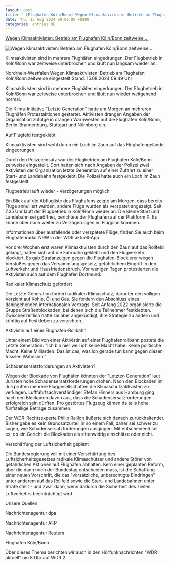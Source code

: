 ```yaml
---
layout: post
title: " [Flughafen Köln/Bonn] Wegen Klimaaktivisten: Betrieb am Flughafen Köln/Bonn zeitweise ..."
date: Thu, 15 Aug 2024 09:00:00 +0200
categories: entries DE
---
```

[Wegen Klimaaktivisten: Betrieb am Flughafen Köln/Bonn zeitweise ...](https://www.tagesschau.de/inland/regional/nordrheinwestfalen/wdr-wegen-klimaaktivisten-betrieb-am-flughafen-koelnbonn-eingestellt-100.html)

![Wegen Klimaaktivisten: Betrieb am Flughafen Köln/Bonn zeitweise ...](https://images.tagesschau.de/image/e9f67943-8f1c-499f-9a4a-7d167b9c0aaf/AAABkVUUUus/AAABkUqnCZ0/16x9-1280/wdr-faszination-flughafen-von-nordrhein-westfalen-in-die-welt-100.jpg)

Klimaaktivisten sind in mehrere Flughäfen eingedrungen. Der Flugbetrieb in Köln/Bonn war zeitweise unterbrochen und läuft nun langsam wieder an.

Nordrhein-Westfalen Wegen Klimaaktivisten: Betrieb am Flughafen Köln/Bonn zeitweise eingestellt Stand: 15.08.2024 09:49 Uhr

Klimaaktivisten sind in mehrere Flughäfen eingedrungen. Der Flugbetrieb in Köln/Bonn war zeitweise unterbrochen und läuft nun wieder weitgehend normal.

Die Klima-Initiative "Letzte Generation" hatte am Morgen an mehreren Flughäfen Protestaktionen gestartet. Aktivisten drangen Angaben der Organisation zufolge in orangen Warnwesten auf die Flughäfen Köln/Bonn, Berlin-Brandenburg, Stuttgart und Nürnberg ein.

Auf Flugfeld festgeklebt

Klimaaktivisten sind wohl durch ein Loch im Zaun auf das Flughafengelände eingedrungen

Durch den Polizeieinsatz war der Flugbetrieb am Flughafen Köln/Bonn zeitweise eingestellt. Dort hatten sich nach Angaben der Polizei zwei Aktivisten der Organisation letzte Generation auf einer Zufahrt zu einer Start- und Landebahn festgeklebt. Die Polizei hatte auch ein Loch im Zaun festgestellt.

Flugbetrieb läuft wieder - Verzögerungen möglich

Ein Blick auf die Abflugliste des Flughafens zeigte am Morgen, dass bereits Flüge annulliert wurden, andere Flüge wurden als verspätet angezeigt. Seit 7.25 Uhr läuft der Flugbetrieb in Köln/Bonn wieder an. Die kleine Start und Landebahn sei geöffnet, berichtete der Flughafen auf der Plattform X. Es könne aber noch weiter zu Verzögerungen im Flugplan kommen.

Informationen über ausfallende oder verspätete Flüge, finden Sie auch beim Flughafenradar NRW in der WDR aktuell-App.

Vor drei Wochen erst waren Klimaaktivisten durch den Zaun auf das Rollfeld gelangt, hatten sich auf die Fahrbahn geklebt und den Flugverkehr blockiert. Es gab Strafanzeigen gegen die Flughafen-Blockierer wegen Verstoßes gegen das Versammlungsgesetz, gefährlichem Eingriff in den Luftverkehr und Hausfriedensbruch. Vor wenigen Tagen protestierten die Aktivisten auch auf dem Flughafen Dortmund.

Radikaler Klimaschutz gefordert

Die Letzte Generation fordert radikalen Klimaschutz, darunter den völligen Verzicht auf Kohle, Öl und Gas. Sie fordern den Abschluss eines dahingehenden internationalen Vertrags. Seit Anfang 2022 organisierte die Gruppe Straßenblockaden, bei denen sich die Teilnehmer festklebten. Zwischenzeitlich hatte sie aber angekündigt, ihre Strategie zu ändern und künftig auf Festkleben zu verzichten.

Aktivistin auf einer Flughafen-Rollbahn

Unter einem Bild von einer Aktivistin auf einer Flughafenrollbahn postete die Letzte Generation: "Ich bin hier weil ich keine Macht habe. Keine politische Macht. Keine Milliarden. Das ist das, was ich gerade tun kann gegen diesen fossilen Wahnsinn."

Schadensersatzforderungen an Aktivisten?

Wegen der Blockade von Flughäfen könnten der "Letzten Generation" laut Juristen hohe Schadensersatzforderungen drohen. Nach den Blockaden im Juli prüften mehrere Fluggesellschaften die Klimaschutzaktivisten zu verklagen. Luftfahrtsachverständiger Stefan Hinners aus Hamburg ging nach den Blockaden davon aus, dass die Schadensersatzforderungen erfolgreich sein dürften. Pro gestörtes Flugzeug kämen da teils hohe fünfstellige Beträge zusammen.

Der WDR-Rechtsexperte Philip Raillon äußerte sich danach zurückhaltender. Bisher gebe es kein Grundsatzurteil in so einem Fall, daher sei schwer zu sagen, wie Schadensersatzforderungen ausgingen. Mit entscheidend sei es, ob ein Gericht die Blockaden als sittenwidrig einschätze oder nicht.

Verschärfung der Luftsicherheit geplant

Die Bundesregierung will mit einer Verschärfung des Luftsicherheitsgesetzes radikale Klimaschützer und andere Störer von gefährlichen Aktionen auf Flughäfen abhalten. Kern einer geplanten Reform, über die dann noch der Bundestag entscheiden muss, ist die Schaffung einer neuen Vorschrift, die das "vorsätzliche, unberechtigte Eindringen" unter anderem auf das Rollfeld sowie die Start- und Landebahnen unter Strafe stellt - und zwar dann, wenn dadurch die Sicherheit des zivilen Luftverkehrs beeinträchtigt wird.

Unsere Quellen:



Nachrichtenagentur dpa

Nachrichtenagentur AFP

Nachrichtenagentur Reuters

Flughafen Köln/Bonn

Über dieses Thema berichten wir auch in den Hörfunknachrichten "WDR aktuell" um 8 Uhr auf WDR 2.

